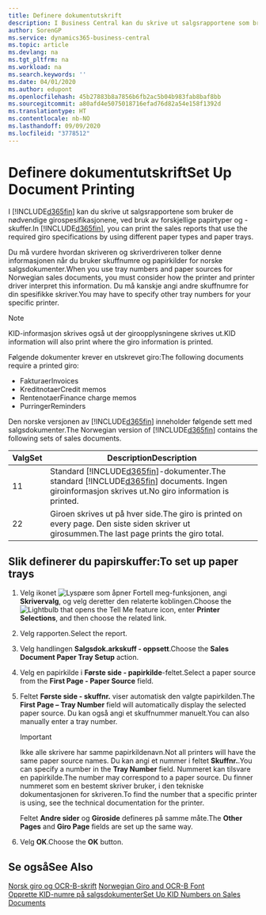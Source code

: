 ```yaml
---
title: Definere dokumentutskrift
description: I Business Central kan du skrive ut salgsrapportene som bruker de nødvendige girospesifikasjonene, ved bruk av forskjellige papirtyper og -skuffer.
author: SorenGP
ms.service: dynamics365-business-central
ms.topic: article
ms.devlang: na
ms.tgt_pltfrm: na
ms.workload: na
ms.search.keywords: ''
ms.date: 04/01/2020
ms.author: edupont
ms.openlocfilehash: 45b27883b8a7856b6fb2ac5b04b983fab8baf8bb
ms.sourcegitcommit: a80afd4e5075018716efad76d82a54e158f1392d
ms.translationtype: HT
ms.contentlocale: nb-NO
ms.lasthandoff: 09/09/2020
ms.locfileid: "3778512"
---
```

# <a name="set-up-document-printing"></a><span data-ttu-id="e461a-103">Definere dokumentutskrift</span><span class="sxs-lookup"><span data-stu-id="e461a-103">Set Up Document Printing</span></span>
<span data-ttu-id="e461a-104">I [!INCLUDE[d365fin](../../includes/d365fin_md.md)] kan du skrive ut salgsrapportene som bruker de nødvendige girospesifikasjonene, ved bruk av forskjellige papirtyper og -skuffer.</span><span class="sxs-lookup"><span data-stu-id="e461a-104">In [!INCLUDE[d365fin](../../includes/d365fin_md.md)], you can print the sales reports that use the required giro specifications by using different paper types and paper trays.</span></span>  

<span data-ttu-id="e461a-105">Du må vurdere hvordan skriveren og skriverdriveren tolker denne informasjonen når du bruker skuffnumre og papirkilder for norske salgsdokumenter.</span><span class="sxs-lookup"><span data-stu-id="e461a-105">When you use tray numbers and paper sources for Norwegian sales documents, you must consider how the printer and printer driver interpret this information.</span></span> <span data-ttu-id="e461a-106">Du må kanskje angi andre skuffnumre for din spesifikke skriver.</span><span class="sxs-lookup"><span data-stu-id="e461a-106">You may have to specify other tray numbers for your specific printer.</span></span>  

> [!NOTE]  
>  <span data-ttu-id="e461a-107">KID-informasjon skrives også ut der giroopplysningene skrives ut.</span><span class="sxs-lookup"><span data-stu-id="e461a-107">KID information will also print where the giro information is printed.</span></span>  

<span data-ttu-id="e461a-108">Følgende dokumenter krever en utskrevet giro:</span><span class="sxs-lookup"><span data-stu-id="e461a-108">The following documents require a printed giro:</span></span>  

- <span data-ttu-id="e461a-109">Fakturaer</span><span class="sxs-lookup"><span data-stu-id="e461a-109">Invoices</span></span>  
- <span data-ttu-id="e461a-110">Kreditnotaer</span><span class="sxs-lookup"><span data-stu-id="e461a-110">Credit memos</span></span>  
- <span data-ttu-id="e461a-111">Rentenotaer</span><span class="sxs-lookup"><span data-stu-id="e461a-111">Finance charge memos</span></span>  
- <span data-ttu-id="e461a-112">Purringer</span><span class="sxs-lookup"><span data-stu-id="e461a-112">Reminders</span></span>  

<span data-ttu-id="e461a-113">Den norske versjonen av [!INCLUDE[d365fin](../../includes/d365fin_md.md)] inneholder følgende sett med salgsdokumenter.</span><span class="sxs-lookup"><span data-stu-id="e461a-113">The Norwegian version of [!INCLUDE[d365fin](../../includes/d365fin_md.md)] contains the following sets of sales documents.</span></span>  

|<span data-ttu-id="e461a-114">**Valg**</span><span class="sxs-lookup"><span data-stu-id="e461a-114">**Set**</span></span>|<span data-ttu-id="e461a-115">Description</span><span class="sxs-lookup"><span data-stu-id="e461a-115">Description</span></span>|  
|-------------|---------------------------------------|  
|<span data-ttu-id="e461a-116">1</span><span class="sxs-lookup"><span data-stu-id="e461a-116">1</span></span>|<span data-ttu-id="e461a-117">Standard [!INCLUDE[d365fin](../../includes/d365fin_md.md)]-dokumenter.</span><span class="sxs-lookup"><span data-stu-id="e461a-117">The standard [!INCLUDE[d365fin](../../includes/d365fin_md.md)] documents.</span></span> <span data-ttu-id="e461a-118">Ingen giroinformasjon skrives ut.</span><span class="sxs-lookup"><span data-stu-id="e461a-118">No giro information is printed.</span></span>|  
|<span data-ttu-id="e461a-119">2</span><span class="sxs-lookup"><span data-stu-id="e461a-119">2</span></span>|<span data-ttu-id="e461a-120">Giroen skrives ut på hver side.</span><span class="sxs-lookup"><span data-stu-id="e461a-120">The giro is printed on every page.</span></span> <span data-ttu-id="e461a-121">Den siste siden skriver ut girosummen.</span><span class="sxs-lookup"><span data-stu-id="e461a-121">The last page prints the giro total.</span></span>|  

## <a name="to-set-up-paper-trays"></a><span data-ttu-id="e461a-122">Slik definerer du papirskuffer:</span><span class="sxs-lookup"><span data-stu-id="e461a-122">To set up paper trays</span></span>  

1.  <span data-ttu-id="e461a-123">Velg ikonet ![Lyspære som åpner Fortell meg-funksjonen](../../media/ui-search/search_small.png "Fortell hva du vil gjøre"), angi **Skrivervalg**, og velg deretter den relaterte koblingen.</span><span class="sxs-lookup"><span data-stu-id="e461a-123">Choose the ![Lightbulb that opens the Tell Me feature](../../media/ui-search/search_small.png "Tell me what you want to do") icon, enter **Printer Selections**, and then choose the related link.</span></span>  
2.  <span data-ttu-id="e461a-124">Velg rapporten.</span><span class="sxs-lookup"><span data-stu-id="e461a-124">Select the report.</span></span>  
3.  <span data-ttu-id="e461a-125">Velg handlingen **Salgsdok.arkskuff - oppsett**.</span><span class="sxs-lookup"><span data-stu-id="e461a-125">Choose the **Sales Document Paper Tray Setup** action.</span></span>  
4.  <span data-ttu-id="e461a-126">Velg en papirkilde i **Første side - papirkilde**-feltet.</span><span class="sxs-lookup"><span data-stu-id="e461a-126">Select a paper source from the **First Page - Paper Source** field.</span></span>  
5.  <span data-ttu-id="e461a-127">Feltet **Første side - skuffnr.** viser automatisk den valgte papirkilden.</span><span class="sxs-lookup"><span data-stu-id="e461a-127">The **First Page – Tray Number** field will automatically display the selected paper source.</span></span> <span data-ttu-id="e461a-128">Du kan også angi et skuffnummer manuelt.</span><span class="sxs-lookup"><span data-stu-id="e461a-128">You can also manually enter a tray number.</span></span>  

    > [!IMPORTANT]  
    >  <span data-ttu-id="e461a-129">Ikke alle skrivere har samme papirkildenavn.</span><span class="sxs-lookup"><span data-stu-id="e461a-129">Not all printers will have the same paper source names.</span></span> <span data-ttu-id="e461a-130">Du kan angi et nummer i feltet **Skuffnr.**.</span><span class="sxs-lookup"><span data-stu-id="e461a-130">You can specify a number in the **Tray Number** field.</span></span> <span data-ttu-id="e461a-131">Nummeret kan tilsvare en papirkilde.</span><span class="sxs-lookup"><span data-stu-id="e461a-131">The number may correspond to a paper source.</span></span> <span data-ttu-id="e461a-132">Du finner nummeret som en bestemt skriver bruker, i den tekniske dokumentasjonen for skriveren.</span><span class="sxs-lookup"><span data-stu-id="e461a-132">To find the number that a specific printer is using, see the technical documentation for the printer.</span></span>  

    <span data-ttu-id="e461a-133">Feltet **Andre sider** og **Giroside** defineres på samme måte.</span><span class="sxs-lookup"><span data-stu-id="e461a-133">The **Other Pages** and **Giro Page** fields are set up the same way.</span></span>  

6.  <span data-ttu-id="e461a-134">Velg **OK**.</span><span class="sxs-lookup"><span data-stu-id="e461a-134">Choose the **OK** button.</span></span>  

## <a name="see-also"></a><span data-ttu-id="e461a-135">Se også</span><span class="sxs-lookup"><span data-stu-id="e461a-135">See Also</span></span>  
  <span data-ttu-id="e461a-136">[Norsk giro og OCR-B-skrift](norwegian-giro-and-ocr-b-font.md) </span><span class="sxs-lookup"><span data-stu-id="e461a-136">[Norwegian Giro and OCR-B Font](norwegian-giro-and-ocr-b-font.md) </span></span>  
 [<span data-ttu-id="e461a-137">Opprette KID-numre på salgsdokumenter</span><span class="sxs-lookup"><span data-stu-id="e461a-137">Set Up KID Numbers on Sales Documents</span></span>](how-to-set-up-kid-numbers-on-sales-documents.md)
